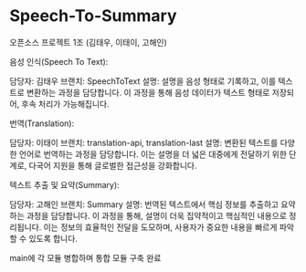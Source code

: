 # Speech-To-Summary

오픈소스 프로젝트
1조 (김태우, 이태이, 고해인)

음성 인식(Speech To Text):

담당자: 김태우
브랜치: SpeechToText
설명: 설명을 음성 형태로 기록하고, 이를 텍스트로 변환하는 과정을 담당합니다. 이 과정을 통해 음성 데이터가 텍스트 형태로 저장되어, 후속 처리가 가능해집니다.


번역(Translation):

담당자: 이태이
브랜치: translation-api, translation-last
설명: 변환된 텍스트를 다양한 언어로 번역하는 과정을 담당합니다. 이는 설명을 더 넓은 대중에게 전달하기 위한 단계로, 다국어 지원을 통해 글로벌한 접근성을 강화합니다.


텍스트 추출 및 요약(Summary):

담당자: 고해인
브랜치: Summary
설명: 번역된 텍스트에서 핵심 정보를 추출하고 요약하는 과정을 담당합니다. 이 과정을 통해, 설명이 더욱 집약적이고 핵심적인 내용으로 정리됩니다. 이는 정보의 효율적인 전달을 도모하며, 사용자가 중요한 내용을 빠르게 파악할 수 있도록 합니다.

main에 각 모듈 병합하며 통합 모듈 구축 완료
